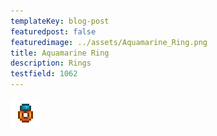 ```yaml
---
templateKey: blog-post
featuredpost: false
featuredimage: ../assets/Aquamarine_Ring.png
title: Aquamarine Ring
description: Rings
testfield: 1062
---
```

![Aquamarine Ring](../assets/Aquamarine_Ring.png)